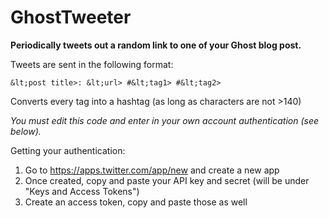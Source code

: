 # GhostTweeter
**Periodically tweets out a random link to one of your Ghost blog post.**

Tweets are sent in the following format:
```
&lt;post title>: &lt;url> #&lt;tag1> #&lt;tag2>
```
Converts every tag into a hashtag (as long as characters are not >140)


*You must edit this code and enter in your own account authentication (see below).*

Getting your authentication:

1. Go to https://apps.twitter.com/app/new and create a new app
2. Once created, copy and paste your API key and secret (will be under "Keys and Access Tokens")
3. Create an access token, copy and paste those as well
